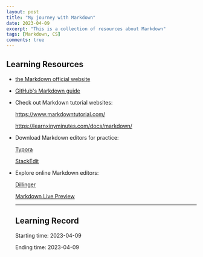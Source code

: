 ```yaml
---
layout: post
title: "My journey with Markdown"
date: 2023-04-09
excerpt: "This is a collection of resources about Markdown"
tags: [Markdown, CS]
comments: true
---
```


## Learning Resources
* [the Markdown official website](https://daringfireball.net/projects/markdown/) 

* [GitHub's Markdown guide](https://guides.github.com/features/mastering-markdown/)

* Check out Markdown tutorial websites:

  https://www.markdowntutorial.com/ 

  https://learnxinyminutes.com/docs/markdown/ 

* Download Markdown editors for practice: 

  [Typora](https://typora.io/)
  
  [StackEdit](https://stackedit.io/)
  
* Explore online Markdown editors:

  [Dillinger](https://dillinger.io/)

  [Markdown Live Preview](https://markdownlivepreview.com/)
  
  -----
  
  ## Learning Record
  
  Starting time: 2023-04-09
  
  Ending time: 2023-04-09
